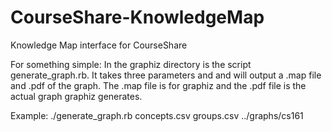 CourseShare-KnowledgeMap
========================

Knowledge Map interface for CourseShare

For something simple: In the graphiz directory is the script
generate_graph.rb. It takes three parameters <concept csv file> <group csv file>
and <output header> and will output a .map file and .pdf of the graph. The .map
file is for graphiz and the .pdf file is the actual graph graphiz generates.

Example: ./generate_graph.rb concepts.csv groups.csv ../graphs/cs161